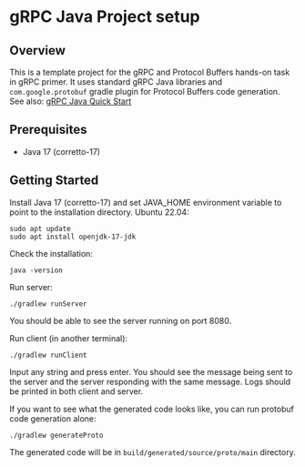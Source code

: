 # gRPC Java Project setup
## Overview
This is a template project for the gRPC and Protocol Buffers hands-on task in gRPC primer. It uses standard gRPC Java libraries and
`com.google.protobuf` gradle plugin for Protocol Buffers code generation. See also: [gRPC Java Quick Start](https://grpc.io/docs/languages/java/quickstart/)
## Prerequisites
- Java 17 (corretto-17)

## Getting Started
Install Java 17 (corretto-17) and set JAVA_HOME environment variable to point to the installation directory.
Ubuntu 22.04:
```shell
sudo apt update
sudo apt install openjdk-17-jdk
```
Check the installation:
```shell
java -version
```
Run server:
```shell
./gradlew runServer
```
You should be able to see the server running on port 8080.

Run client (in another terminal):
```shell
./gradlew runClient
```
Input any string and press enter. You should see the message being sent to the server and the server
responding with the same message. Logs should be printed in both client and server.

If you want to see what the generated code looks like, you can run protobuf code generation alone:
```shell
./gradlew generateProto
```
The generated code will be in `build/generated/source/proto/main` directory.